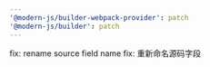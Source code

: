 ```yaml
---
'@modern-js/builder-webpack-provider': patch
'@modern-js/builder': patch
---
```


fix: rename source field name
fix: 重新命名源码字段
